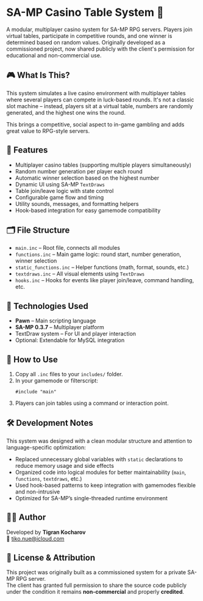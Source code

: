 # SA-MP Casino Table System 🎲

A modular, multiplayer casino system for SA-MP RPG servers. Players join virtual tables, participate in competitive rounds, and one winner is determined based on random values. Originally developed as a commissioned project, now shared publicly with the client's permission for educational and non-commercial use.

## 🎮 What Is This?

This system simulates a live casino environment with multiplayer tables where several players can compete in luck-based rounds. It's not a classic slot machine – instead, players sit at a virtual table, numbers are randomly generated, and the highest one wins the round.

This brings a competitive, social aspect to in-game gambling and adds great value to RPG-style servers.

## 🧩 Features

- Multiplayer casino tables (supporting multiple players simultaneously)
- Random number generation per player each round
- Automatic winner selection based on the highest number
- Dynamic UI using SA-MP `TextDraws`
- Table join/leave logic with state control
- Configurable game flow and timing
- Utility sounds, messages, and formatting helpers
- Hook-based integration for easy gamemode compatibility

## 🗂 File Structure

- `main.inc` – Root file, connects all modules
- `functions.inc` – Main game logic: round start, number generation, winner selection
- `static_functions.inc` – Helper functions (math, format, sounds, etc.)
- `textdraws.inc` – All visual elements using `TextDraws`
- `hooks.inc` – Hooks for events like player join/leave, command handling, etc.

## 🧱 Technologies Used

- **Pawn** – Main scripting language
- **SA-MP 0.3.7** – Multiplayer platform
- TextDraw system – For UI and player interaction
- Optional: Extendable for MySQL integration

## 🚀 How to Use

1. Copy all `.inc` files to your `includes/` folder.
2. In your gamemode or filterscript:
   ```pawn
   #include "main"
3. Players can join tables using a command or interaction point.

## 🛠 Development Notes

This system was designed with a clean modular structure and attention to language-specific optimization:

- Replaced unnecessary global variables with `static` declarations to reduce memory usage and side effects
- Organized code into logical modules for better maintainability (`main`, `functions`, `textdraws`, etc.)
- Used hook-based patterns to keep integration with gamemodes flexible and non-intrusive
- Optimized for SA-MP’s single-threaded runtime environment

## 👨‍💻 Author

Developed by **Tigran Kocharov**  
📧 tiko.nue@icloud.com

## 📄 License & Attribution

This project was originally built as a commissioned system for a private SA-MP RPG server.  
The client has granted full permission to share the source code publicly under the condition it remains **non-commercial** and properly **credited**.
